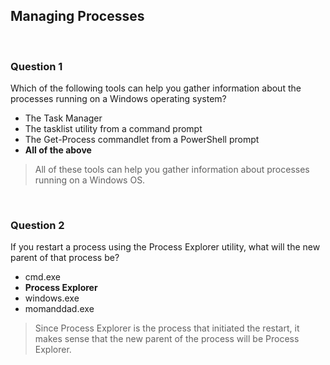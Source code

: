 ## Managing Processes

<br>

### Question 1

Which of the following tools can help you gather information about the processes running on a Windows operating system?

* The Task Manager
* The tasklist utility from a command prompt
* The Get-Process commandlet from a PowerShell prompt
* **All of the above**

> All of these tools can help you gather information about processes running on a Windows OS.

<br>

### Question 2

If you restart a process using the Process Explorer utility, what will the new parent of that process be?

* cmd.exe
* **Process Explorer**
* windows.exe
* momanddad.exe

> Since Process Explorer is the process that initiated the restart, it makes sense that the new parent of the process will be Process Explorer.